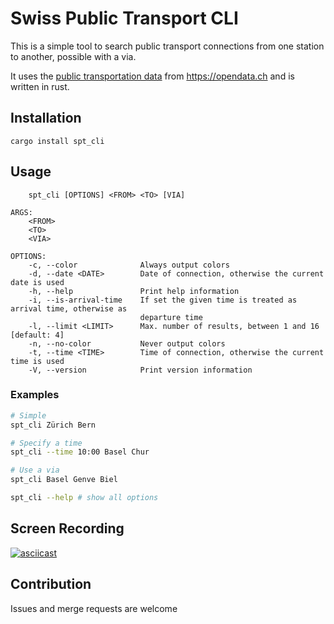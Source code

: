 # Swiss Public Transport CLI

This is a simple tool to search public transport connections from one station to another, possible with a via.

It uses the [public transportation data](https://transport.opendata.ch/) from https://opendata.ch and is written in rust.


## Installation

```
cargo install spt_cli
```

## Usage

```
    spt_cli [OPTIONS] <FROM> <TO> [VIA]

ARGS:
    <FROM>    
    <TO>      
    <VIA>     

OPTIONS:
    -c, --color              Always output colors
    -d, --date <DATE>        Date of connection, otherwise the current date is used
    -h, --help               Print help information
    -i, --is-arrival-time    If set the given time is treated as arrival time, otherwise as
                             departure time
    -l, --limit <LIMIT>      Max. number of results, between 1 and 16 [default: 4]
    -n, --no-color           Never output colors
    -t, --time <TIME>        Time of connection, otherwise the current time is used
    -V, --version            Print version information

```

### Examples

```sh
# Simple
spt_cli Zürich Bern

# Specify a time
spt_cli --time 10:00 Basel Chur

# Use a via
spt_cli Basel Genve Biel

spt_cli --help # show all options
```


## Screen Recording

[![asciicast](https://asciinema.org/a/ssnn0cybYBETohWaVOLe03S60.svg)](https://asciinema.org/a/ssnn0cybYBETohWaVOLe03S60)

## Contribution

Issues and merge requests are welcome
